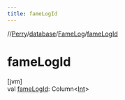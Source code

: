```yaml
---
title: fameLogId
---
```

//[Perry](../../../index.html)/[database](../index.html)/[FameLog](index.html)/[fameLogId](fame-log-id.html)



# fameLogId



[jvm]\
val [fameLogId](fame-log-id.html): Column&lt;[Int](https://kotlinlang.org/api/latest/jvm/stdlib/kotlin/-int/index.html)&gt;




